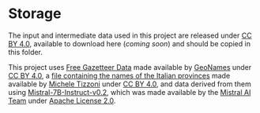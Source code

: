 # Storage

The input and intermediate data used in this project are released under [CC BY 4.0](https://creativecommons.org/licenses/by/4.0/), available to download here (*coming soon*) and should be copied in this folder.

This project uses [Free Gazetteer Data](https://download.geonames.org/export/dump/) made available by [GeoNames](https://www.geonames.org/) under [CC BY 4.0](https://creativecommons.org/licenses/by/4.0/), a [file containing the names of the Italian provinces](https://figshare.com/articles/dataset/Italian_provinces_2018/12249575?file=22534718) made available by [Michele Tizzoni](https://micheletizzoni.github.io/) under [CC BY 4.0](https://creativecommons.org/licenses/by/4.0/), and data derived from them using [Mistral-7B-Instruct-v0.2](https://huggingface.co/mistralai/Mistral-7B-Instruct-v0.2), which was made available by the [Mistral AI Team](https://huggingface.co/mistralai/Mistral-7B-Instruct-v0.2#the-mistral-ai-team) under [Apache License 2.0](https://huggingface.co/datasets/choosealicense/licenses/blob/main/markdown/apache-2.0.md).
